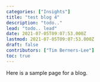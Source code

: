 ```yaml
---
categories: ["Insights"]
title: "test blog 4"
description: "todo.."
lead: "todo.. lead"
date: 2021-07-05T09:07:53.000Z
lastmod: 2021-07-05T09:07:53.000Z
draft: false
contributors: ["Tim Berners-Lee"]
toc: true
---
```


Here is a sample page for a blog.
